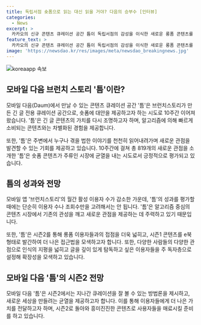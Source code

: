 ```yaml
---
title: 독립서점 숏폼으로 읽는 대신 읽을 거야? 다음의 승부수 [인터뷰]
categories:
  - News
excerpt: >
  카카오의 신규 콘텐츠 큐레이션 공간 틈이 독립서점의 감성을 이식한 새로운 롱폼 콘텐츠를 선보이며 화제다. 틈은 숏폼 흐름과 차별화된 경험을 제공하며 긴 글을 즐기는 이용자들을 위해 기획됐다. 카카오는 브런치스토리의 텍스트 중심 롱폼 콘텐츠를 플랫폼에 다시 선보이면서 사용자들에게 다양성을 제공하고자 한다. 틈의 시즌1은 10주차 여정을 마무리하며 잠시 재정비에 들어갔지만, 시즌2에서는 더 많은 이용자 접점을 확보하고 다양한 접근법으로 롱폼 콘텐츠를 제공할 예정이다.
feature_text: >
  카카오의 신규 콘텐츠 큐레이션 공간 틈이 독립서점의 감성을 이식한 새로운 롱폼 콘텐츠를 선보이며 화제다. 틈은 숏폼 흐름과 차별화된 경험을 제공하며 긴 글을 즐기는 이용자들을 위해 기획됐다. 카카오는 브런치스토리의 텍스트 중심 롱폼 콘텐츠를 플랫폼에 다시 선보이면서 사용자들에게 다양성을 제공하고자 한다. 틈의 시즌1은 10주차 여정을 마무리하며 잠시 재정비에 들어갔지만, 시즌2에서는 더 많은 이용자 접점을 확보하고 다양한 접근법으로 롱폼 콘텐츠를 제공할 예정이다.
image: 'https://newsdao.kr/res/images/meta/newsdao_breakingnews.jpg'
---
```


<p><img src="https://newsdao.kr/res/images/meta/newsdao_breakingnews.jpg" alt="koreaapp 속보" /></p>

<h2 data-ke-size="size26">모바일 다음 브런치 스토리 '틈'이란?</h2>

<p data-ke-size="size16">모바일 다음(Daum)에서 만날 수 있는 콘텐츠 큐레이션 공간 '틈'은 브런치스토리가 만든 긴 글 전용 큐레이션 공간으로, 숏폼에 대안을 제공하고자 하는 시도로 10주간 이어져왔습니다. '틈'은 긴 글 콘텐츠의 가치를 다시 조명하고자 하며, 알고리즘에 의해 빠르게 소비되는 콘텐츠와는 차별화된 경험을 제공합니다.</p>

<p data-ke-size="size16">또한, '틈'은 주변에서 누구나 겪을 법한 이야기를 천천히 읽어내려가며 새로운 관점을 발견할 수 있는 기회를 제공하고 있습니다. 10주간에 걸쳐 총 819개의 새로운 관점을 소개한 '틈'은 숏폼 콘텐츠가 주류인 시장에 균열을 내는 시도로서 긍정적으로 평가되고 있습니다.</p>

<h2 data-ke-size="size26">틈의 성과와 전망</h2>

<p data-ke-size="size16">모바일 앱 '브런치스토리'의 월간 활성 이용자 수가 감소한 가운데, '틈'의 성과를 평가할 때에는 단순히 이용자 수나 조회수만을 고려해서는 안 됩니다. '틈'은 알고리즘 중심의 콘텐츠 시장에서 기존의 관성을 깨고 새로운 관점을 제공하는 데 주력하고 있기 때문입니다.</p>

<p data-ke-size="size16">또한, '틈'은 시즌2를 통해 롱폼 이용자들과의 접점을 더욱 넓히고, 시즌1 콘텐츠를 e북 형태로 발간하여 더 나은 접근법을 모색하고자 합니다. 또한, 다양한 사람들의 다양한 관점으로 인식의 지평을 넓히고 글을 깊이 있게 탐독하고 싶은 이용자들을 주 독자층으로 설정해 확장성을 모색하고 있습니다.</p>

<h2 data-ke-size="size26">모바일 다음 '틈'의 시즌2 전망</h2>

<p data-ke-size="size16">모바일 다음 '틈'은 시즌2에서는 지나간 큐레이션을 잘 볼 수 있는 방법론을 제시하고, 새로운 세상을 만들려는 균열을 제공하고자 합니다. 이를 통해 이용자들에게 더 나은 가치를 전달하고자 하며, 시즌2로 돌아와 흥미진진한 콘텐츠로 사용자들을 매료시킬 준비를 하고 있습니다.</p>

